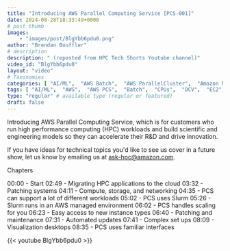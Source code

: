 ```yaml
---
title: "Introducing AWS Parallel Computing Service [PCS-001]"
date: 2024-08-28T18:33:49+0000
# post thumb
images:
    - "images/post/BlgYbb6pdu0.png"
author: "Brendan Bouffler"
# description
description: " (reposted from HPC Tech Shorts Youtube channel)"
video_id: "BlgYbb6pdu0"
layout: "video"
# Taxonomies
categories: [ "AI/ML",  "AWS Batch",  "AWS ParallelCluster",  "Amazon NICE DCV",  "Elastic Fabric Adapter",  "Life Sciences", ]
tags: [ "AI/ML",  "AWS",  "AWS PCS",  "Batch",  "CPUs",  "DCV",  "EC2",  "EFA",  "GPUs",  "HPC",  "HPC as a service",  "HPCaaS",  "High Performance Computing",  "Lustre",  "MPI",  "NCCL",  "PCS",  "Parallel Computing Service",  "ParallelCluster",  "Schedulers",  "Storage",  "autoscaling",  "aws batch",  "bioinformatics",  "cloud computing",  "elastic",  "elastic fabric adapter",  "hpc instances",  "infiniband",  "job scheduling",  "scientific computing",  "supercomputing",  "technical computing",  "tightly-coupled",  "virtualization",  "vizualization",  "techshorts", ]
type: "regular" # available type (regular or featured)
draft: false
---
```


Introducing AWS Parallel Computing Service, which is for customers who run high performance computing (HPC) workloads and build scientific and engineering models so they can accelerate their R&D and drive innovation.

If you have ideas for technical topics you'd like to see us cover in a future show, let us know by emailing us at ask-hpc@amazon.com.

Chapters

00:00 - Start
02:49 - Migrating HPC applications to the cloud
03:32 - Patching systems
04:11 - Compute, storage, and networking
04:35 - PCS can support a lot of different workloads
05:02 - PCS uses Slurm
05:26 - Slurm runs in an AWS managed environment
06:02 - PCS handles scaling for you
06:23 - Easy access to new instance types
06:40 - Patching and maintenance
07:31 - Automated updates
07:41 - Complex set ups
08:09 - Visualization desktops
08:35 - PCS uses familiar interfaces

{{< youtube BlgYbb6pdu0 >}}